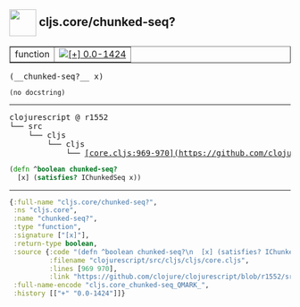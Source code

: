 ## <img width="48px" valign="middle" src="http://i.imgur.com/Hi20huC.png"> cljs.core/chunked-seq?

 <table border="1">
<tr>
<td>function</td>
<td><a href="https://github.com/cljsinfo/api-refs/tree/0.0-1424"><img valign="middle" alt="[+] 0.0-1424" src="https://img.shields.io/badge/+-0.0--1424-lightgrey.svg"></a> </td>
</tr>
</table>

 <samp>
(__chunked-seq?__ x)<br>
</samp>

```
(no docstring)
```

---

 <pre>
clojurescript @ r1552
└── src
    └── cljs
        └── cljs
            └── <ins>[core.cljs:969-970](https://github.com/clojure/clojurescript/blob/r1552/src/cljs/cljs/core.cljs#L969-L970)</ins>
</pre>

```clj
(defn ^boolean chunked-seq?
  [x] (satisfies? IChunkedSeq x))
```


---

```clj
{:full-name "cljs.core/chunked-seq?",
 :ns "cljs.core",
 :name "chunked-seq?",
 :type "function",
 :signature ["[x]"],
 :return-type boolean,
 :source {:code "(defn ^boolean chunked-seq?\n  [x] (satisfies? IChunkedSeq x))",
          :filename "clojurescript/src/cljs/cljs/core.cljs",
          :lines [969 970],
          :link "https://github.com/clojure/clojurescript/blob/r1552/src/cljs/cljs/core.cljs#L969-L970"},
 :full-name-encode "cljs.core_chunked-seq_QMARK_",
 :history [["+" "0.0-1424"]]}

```
